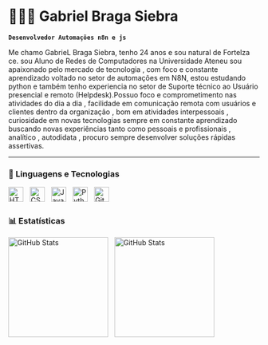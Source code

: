 # 👩🏻‍💻 Gabriel Braga Siebra

**`Desenvolvedor Automações n8n e js`**

Me chamo  GabrieL Braga Siebra, tenho 24 anos e sou natural de Fortelza ce. sou Aluno de Redes de Computadores na Universidade Ateneu sou apaixonado pelo mercado de tecnologia , com foco e constante aprendizado voltado no setor de automações em N8N, estou estudando python e também tenho experiencia no setor de Suporte técnico ao Usuário presencial e remoto (Helpdesk).Possuo foco e comprometimento nas atividades do dia a dia , facilidade em comunicação remota com usuários e clientes dentro da organização , bom em atividades interpessoais , curiosidade em novas tecnologias sempre em constante aprendizado buscando novas experiências tanto como pessoais e profissionais , analítico , autodidata , procuro sempre desenvolver soluções rápidas assertivas.




---

### 🤖 Linguagens e Tecnologias

<img 
    align="left" 
    alt="HTML"
    title="HTML" 
    width="30px" 
    style="padding-right: 10px;" 
    src="https://cdn.jsdelivr.net/gh/devicons/devicon@latest/icons/html5/html5-original.svg" 
/>
<img 
    align="left" 
    alt="CSS" 
    title="CSS"
    width="30px" 
    style="padding-right: 10px;" 
    src="https://cdn.jsdelivr.net/gh/devicons/devicon@latest/icons/css3/css3-original.svg" 
/>
<img 
    align="left" 
    alt="JavaScript" 
    title="JavaScript"
    width="30px" 
    style="padding-right: 10px;" 
    src="https://cdn.jsdelivr.net/gh/devicons/devicon@latest/icons/javascript/javascript-original.svg" 
/>
<img 
    align="left" 
    alt="Python"
    title="Python" 
    width="30px" 
    style="padding-right: 10px;" 
    src="https://cdn.jsdelivr.net/gh/devicons/devicon@latest/icons/python/python-original-wordmark.svg" 
/>

<img 
    align="left" 
    alt="Git" 
    title="Git"
    width="30px" 
    style="padding-right: 10px;" 
    src="https://cdn.jsdelivr.net/gh/devicons/devicon@latest/icons/git/git-original.svg" 
/>

<br/>
<br/>

### 📊 Estatísticas

<p>
  <img 
    align="left" 
    alt="GitHub Stats" 
    height="200" 
    style="padding-right: 10px;" 
    src="https://github-readme-stats.vercel.app/api?username=gabrielsiebra0203&show_icons=true&theme=tokyonight&include_all_commits=true&locale=pt-br" 
  />

<img 
      align="left" 
      alt="GitHub Stats" 
      height="200" 
      src="https://github-readme-stats.vercel.app/api/top-langs/?username=gabrielsiebra0203&theme=tokyonight&layout=compact&custom_title=Tecnologias&langs_count=9" 
  />

</p>
